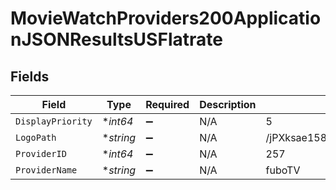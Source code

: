 # MovieWatchProviders200ApplicationJSONResultsUSFlatrate


## Fields

| Field                            | Type                             | Required                         | Description                      | Example                          |
| -------------------------------- | -------------------------------- | -------------------------------- | -------------------------------- | -------------------------------- |
| `DisplayPriority`                | **int64*                         | :heavy_minus_sign:               | N/A                              | 5                                |
| `LogoPath`                       | **string*                        | :heavy_minus_sign:               | N/A                              | /jPXksae158ukMLFhhlNvzsvaEyt.jpg |
| `ProviderID`                     | **int64*                         | :heavy_minus_sign:               | N/A                              | 257                              |
| `ProviderName`                   | **string*                        | :heavy_minus_sign:               | N/A                              | fuboTV                           |
